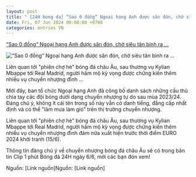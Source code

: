 ```yaml
---
layout: post
title: " [24H bong da] “Sao 0 đồng“ Ngoại hạng Anh được săn đón, chờ siêu tân binh ra ..."
date: Fri, 07 Jun 2024 00:00:00 +0700
categories: entries VN
---
```

[“Sao 0 đồng“ Ngoại hạng Anh được săn đón, chờ siêu tân binh ra ...](https://www.24h.com.vn/bong-da/sao-0-dong-ngoai-hang-anh-duoc-san-don-cho-sieu-tan-binh-ra-mat-truoc-euro-clip-1-phut-bong-da-24h-c48a1574358.html)

![“Sao 0 đồng“ Ngoại hạng Anh được săn đón, chờ siêu tân binh ra ...](https://cdn.24h.com.vn/upload/2-2024/images/2024-06-06/pl2324-squad-lists-released-1--1--1717671519-887-width740height495-auto-crop-watermark.jpg)

Liên quan tới "phiên chợ hè" bóng đá châu Âu, sau thương vụ Kylian Mbappe tới Real Madrid, người hâm mộ kỳ vọng được chứng kiến thêm nhiều vụ chuyển nhượng đình ...

Mới đây, ban tổ chức Ngoại hạng Anh đã công bố danh sách những cầu thủ chia tay các đội bóng dưới dạng chuyển nhượng tự do sau mùa 2023/24. Đáng chú ý, không ít cái tên trong số này vẫn có danh tiếng, đẳng cấp nhất định và có thể "làm mưa làm gió" trên thị trường chuyển nhượng.

Liên quan tới "phiên chợ hè" bóng đá châu Âu, sau thương vụ Kylian Mbappe tới Real Madrid, người hâm mộ kỳ vọng được chứng kiến thêm nhiều vụ chuyển nhượng đình đám nữa xuất hiện trước thời điểm EURO 2024 khởi tranh (15/6).

Thông tin đáng chú ý về chuyển nhượng bóng đá châu Âu sẽ có trong bản tin Clip 1 phút Bóng đá 24H ngày 6/6, mời các bạn đón xem!

Nguồn: [Link nguồn]Nguồn: [Link nguồn]


